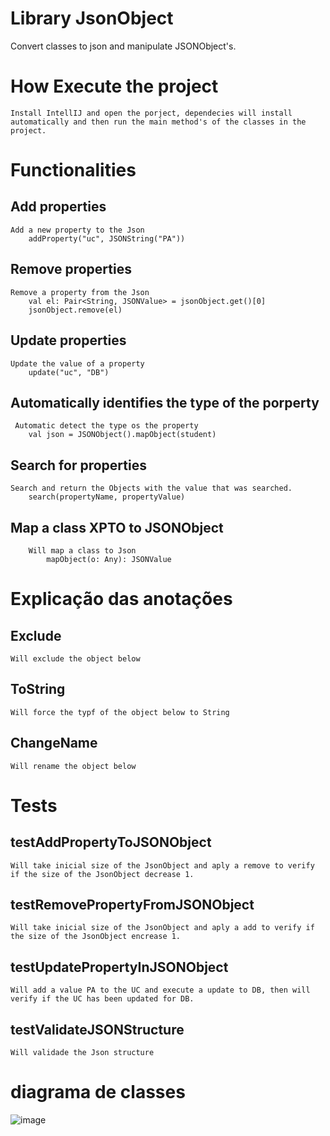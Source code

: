 # Library JsonObject
Convert classes to json and manipulate JSONObject's.

# How Execute the project
    Install IntellIJ and open the porject, dependecies will install automatically and then run the main method's of the classes in the project.
# Functionalities
  ## Add properties
    Add a new property to the Json
        addProperty("uc", JSONString("PA"))
  ## Remove properties
    Remove a property from the Json
        val el: Pair<String, JSONValue> = jsonObject.get()[0]
        jsonObject.remove(el)
  ## Update properties
    Update the value of a property
        update("uc", "DB")
  ## Automatically identifies the type of the porperty
     Automatic detect the type os the property 
        val json = JSONObject().mapObject(student)
  ## Search for properties
    Search and return the Objects with the value that was searched.
        search(propertyName, propertyValue)
  ## Map a class XPTO to JSONObject
        Will map a class to Json  
            mapObject(o: Any): JSONValue
# Explicação das anotações
  ## Exclude
    Will exclude the object below
  ## ToString
    Will force the typf of the object below to String
  ## ChangeName
    Will rename the object below
  
# Tests
  ## testAddPropertyToJSONObject
    Will take inicial size of the JsonObject and aply a remove to verify if the size of the JsonObject decrease 1.
  ## testRemovePropertyFromJSONObject
    Will take inicial size of the JsonObject and aply a add to verify if the size of the JsonObject encrease 1.
  ## testUpdatePropertyInJSONObject
    Will add a value PA to the UC and execute a update to DB, then will verify if the UC has been updated for DB.
  ## testValidateJSONStructure
    Will validade the Json structure
# diagrama de classes
![image](https://github.com/Lucas-Barrigo/PA_2023/assets/81224139/d55d5d7c-5727-436f-b945-52dbbfbf19ab)


